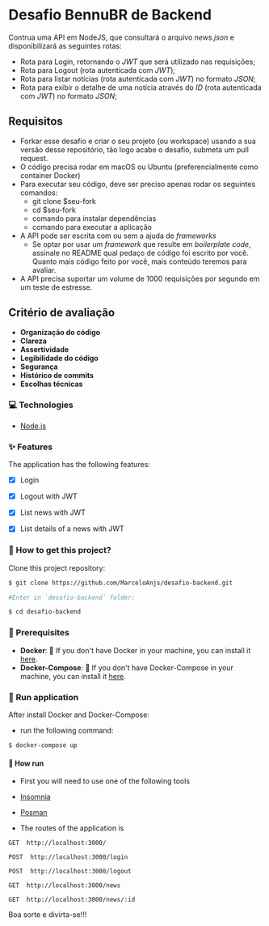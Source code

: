 # Desafio BennuBR de Backend

Contrua uma API em NodeJS, que consultará o arquivo _news.json_ e disponibilizará as seguintes rotas:

- Rota para Login, retornando o _JWT_ que será utilizado nas requisições;
- Rota para Logout (rota autenticada com _JWT_);
- Rota para listar notícias (rota autenticada com _JWT_) no formato _JSON_;
- Rota para exibir o detalhe de uma notícia através do _ID_ (rota autenticada com _JWT_) no formato _JSON_;

## Requisitos
-   Forkar esse desafio e criar o seu projeto (ou workspace) usando a sua versão desse repositório, tão logo acabe o desafio, submeta um pull request.
-   O código precisa rodar em macOS ou Ubuntu (preferencialmente como container Docker)
-   Para executar seu código, deve ser preciso apenas rodar os seguintes comandos:
    -   git clone \$seu-fork
    -   cd \$seu-fork
    -   comando para instalar dependências
    -   comando para executar a aplicação
-   A API pode ser escrita com ou sem a ajuda de _frameworks_
    -   Se optar por usar um _framework_ que resulte em _boilerplate code_, assinale no README qual pedaço de código foi escrito por você. Quanto mais código feito por você, mais conteúdo teremos para avaliar.
-   A API precisa suportar um volume de 1000 requisições por segundo em um teste de estresse.

## Critério de avaliação

-   **Organização do código**
-   **Clareza**
-   **Assertividade**
-   **Legibilidade do código**
-   **Segurança**
-   **Histórico de commits**
-   **Escolhas técnicas**

### :computer: Technologies

* [Node.js](https://nodejs.org/en/)

### :sparkles: Features

The application has the following features:
- [x] Login
- [x] Logout with JWT
- [x] List news with JWT
- [x] List details of a news with JWT


### 🤔 How to get this project?
Clone this project repository:
```bash
$ git clone https://github.com/MarceloAnjs/desafio-backend.git

#Enter in `desafio-backend` folder:

$ cd desafio-backend
```

### :construction: Prerequisites
* **Docker**: 🚨 If you don't have Docker in your machine, you can install it [here](https://docs.docker.com/engine/install/).
* **Docker-Compose**: 🚨 If you don't have Docker-Compose in your machine, you can install it [here](https://docs.docker.com/compose/install/).

### 🐳 Run application

After install Docker and Docker-Compose:

- run the following command: 
```
$ docker-compose up
```

#### 🎰 How run
* First you will need to use one of the following tools
* [Insomnia](https://insomnia.rest/download)
* [Posman](https://www.postman.com)

* The routes of the application is
```
GET  http://localhost:3000/

POST  http://localhost:3000/login

POST  http://localhost:3000/logout

GET  http://localhost:3000/news

GET  http://localhost:3000/news/:id

```


Boa sorte e divirta-se!!!